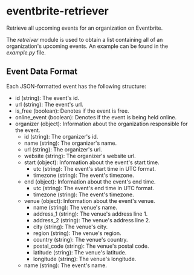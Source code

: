 # eventbrite-retriever
Retrieve all upcoming events for an organization on Eventbrite.

The *retreiver* module is used to obtain a list containing all of an organization's upcoming events.
An example can be found in the *example.py* file.


## Event Data Format
Each JSON-formatted event has the following structure:
* id (string): The event's id.
* url (string): The event's url.
* is_free (boolean): Denotes if the event is free.
* online_event (boolean): Denotes if the event is being held online.
* organizer (object): Information about the organization responsible for the event.
  * id (string): The organizer's id.
  * name (string): The organizer's name.
  * url (string): The organizer's url.
  * website (string): The organizer's website url.
  * start (object): Information about the event's start time.
    * utc (string): The event's start time in UTC format.
    * timezone (string): The event's timezone.
  * end (object): Information about the event's end time.
    * utc (string): The event's end time in UTC format.
    * timezone (string): The event's timezone.
  * venue (object): Information about the event's venue.
    * name (string): The venue's name.
    * address_1 (string): The venue's address line 1.
    * address_2 (string): The venue's address line 2.
    * city (string): The venue's city.
    * region (string): The venue's region.
    * country (string): The venue's country.
    * postal_code (string): The venue's postal code.
    * latitude (string): The venue's latitude.
    * longitude (string): The venue's longitude.
  * name (string): The event's name.
